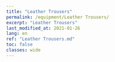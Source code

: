 ```yaml
---
title: "Leather Trousers"
permalink: /equipment/Leather Trousers/
excerpt: "Leather Trousers"
last_modified_at: 2021-01-26
lang: en
ref: "Leather Trousers.md"
toc: false
classes: wide
---
```


